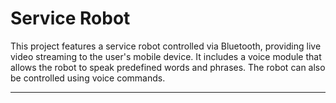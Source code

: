 
# Service Robot

This project features a service robot controlled via Bluetooth, 
providing live video streaming to the user's mobile device. 
It includes a voice module that allows the robot to speak predefined words and phrases. 
The robot can also be controlled using voice commands.

---
